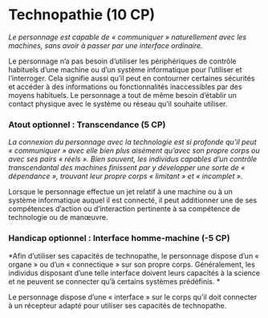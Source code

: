 # Technopathie (10 CP)
*Le personnage est capable de « communiquer » naturellement avec les machines, sans avoir à passer par une interface ordinaire.*

Le personnage n’a pas besoin d’utiliser les périphériques de contrôle habituels d’une machine ou d’un système informatique pour l’utiliser et l’interroger. Cela signifie aussi qu’il peut en contourner certaines sécurités et accéder à des informations ou fonctionnalités inaccessibles par des moyens habituels. Le personnage a tout de même besoin d’établir un contact physique avec le système ou réseau qu’il souhaite utiliser.

### Atout optionnel : Transcendance (5 CP)
*La connexion du personnage avec la technologie est si profonde qu’il peut « communiquer » avec elle bien plus aisément qu’avec son propre corps ou avec ses pairs « réels ». Bien souvent, les individus capables d’un contrôle transcendantal des machines finissent par y développer une sorte de « dépendance », trouvant leur propre corps « limitant » et « incomplet ».*

Lorsque le personnage effectue un jet relatif à une machine ou à un système informatique auquel il est connecté, il peut additionner une de ses compétences d’action ou d’interaction pertinente à sa compétence de technologie ou de manœuvre.

### Handicap optionnel : Interface homme-machine (-5 CP)
*Afin d’utiliser ses capacités de technopathe, le personnage dispose d’un « organe » ou d’un « connectique » sur son propre corps. Généralement, les individus disposant d’une telle interface doivent leurs capacités à la science et ne peuvent se connecter qu’à certains systèmes prédéfinis. *

Le personnage dispose d’une « interface » sur le corps qu’il doit connecter à un récepteur adapté pour utiliser ses capacités de technopathe. 
